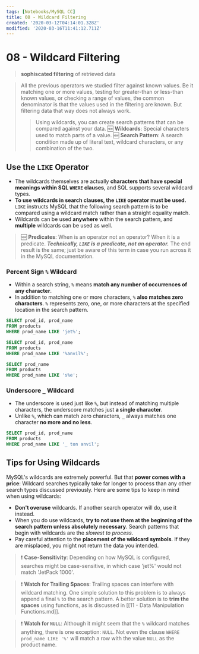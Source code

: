 ```yaml
---
tags: [Notebooks/MySQL CC]
title: 08 - Wildcard Filtering
created: '2020-03-12T04:14:01.328Z'
modified: '2020-03-16T11:41:12.711Z'
---
```


# 08 - Wildcard Filtering

> **sophiscated filtering** of retrieved data

> All the previous operators we studied filter against known values. Be it matching one or more values, testing for greater-than or less-than known values, or checking a range of values, the common denominator is that the values used in the filtering are known. But filtering data that way does not always work.
>> Using wildcards, you can create search patterns that can be compared against your data.
>> :new: **Wildcards**: Special characters used to match parts of a value.
>> :new: **Search Pattern**: A search condition made up of literal text, wildcard characters, or any combination of the two.

## Use the `LIKE` Operator

- The wildcards themselves are actually **characters that have special meanings within SQL `WHERE` clauses**, and SQL supports several wildcard types.
- **To use wildcards in search clauses, the `LIKE` operator must be used.** `LIKE` instructs MySQL that the following search pattern is to be compared using a wildcard match rather than a straight equality match.
- Wildcards can be used **anywhere** within the search pattern, and **multiple** wildcards can be used as well.

> :new: **Predicates**: When is an operator not an operator? When it is a predicate. ***Technically, `LIKE` is a predicate, not an operator.*** The end result is the same; just be aware of this term in case you run across it in the MySQL documentation.

### Percent Sign `%` Wildcard
- Within a search string, `%` means **match any number of occurrences of any character**.
- In addition to matching one or more characters, `%` **also matches zero characters**. `%` represents zero, one, or more characters at the specified location in the search pattern.
```sql
SELECT prod_id, prod_name
FROM products
WHERE prod_name LIKE 'jet%';
```
```sql
SELECT prod_id, prod_name
FROM products
WHERE prod_name LIKE '%anvil%';
```
```sql
SELECT prod_name
FROM products
WHERE prod_name LIKE 's%e';
```

### Underscore `_` Wildcard
- The underscore is used just like `%`, but instead of matching multiple characters, the underscore matches just **a single character**.
- Unlike `%`, which can match zero characters, `_` always matches one character **no more and no less**.
```sql
SELECT prod_id, prod_name
FROM products
WHERE prod_name LIKE '_ ton anvil';
```

## Tips for Using Wildcards
MySQL's wildcards are extremely powerful. But that **power comes with a price**: Wildcard searches typically take far longer to process than any other search types discussed previously. Here are some tips to keep in mind when using wildcards:
- **Don't overuse** wildcards. If another search operator will do, use it instead.
- When you do use wildcards, **try to not use them at the beginning of the search pattern unless absolutely necessary**. Search patterns that begin with wildcards are the *slowest to process*.
- Pay careful attention to the **placement of the wildcard symbols**. If they are misplaced, you might not return the data you intended.

> :exclamation: **Case-Sensitivity**: Depending on how MySQL is configured, searches might be case-sensitive, in which case 'jet%' would not match 'JetPack 1000'.

> :exclamation: **Watch for Trailing Spaces**: Trailing spaces can interfere with wildcard matching. One simple solution to this problem is to always append a final `%` to the search pattern. A better solution is to **trim the spaces** using functions, as is discussed in [[11 - Data Manipulation Functions.md]].

> :exclamation: **Watch for `NULL`**: Although it might seem that the `%` wildcard matches anything, there is one exception: `NULL`. Not even the clause `WHERE prod_name LIKE '%'` will match a row with the value `NULL` as the product name.
